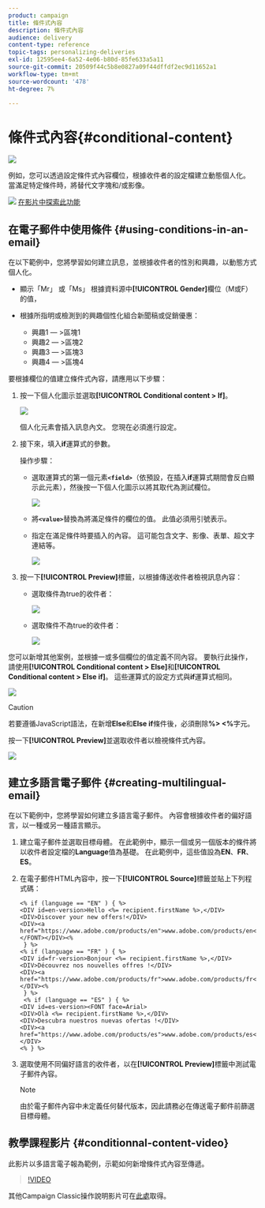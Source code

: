 ```yaml
---
product: campaign
title: 條件式內容
description: 條件式內容
audience: delivery
content-type: reference
topic-tags: personalizing-deliveries
exl-id: 12595ee4-6a52-4e06-b80d-85fe633a5a11
source-git-commit: 20509f44c5b8e0827a09f44dffdf2ec9d11652a1
workflow-type: tm+mt
source-wordcount: '478'
ht-degree: 7%

---
```


# 條件式內容{#conditional-content}

![](../../assets/common.svg)

例如，您可以透過設定條件式內容欄位，根據收件者的設定檔建立動態個人化。 當滿足特定條件時，將替代文字塊和/或影像。

![](assets/do-not-localize/how-to-video.png) [在影片中探索此功能](#conditionnal-content-video)


## 在電子郵件中使用條件 {#using-conditions-in-an-email}

在以下範例中，您將學習如何建立訊息，並根據收件者的性別和興趣，以動態方式個人化。

* 顯示「Mr」 或「Ms」 根據資料源中&#x200B;**[!UICONTROL Gender]**&#x200B;欄位（M或F）的值，
* 根據所指明或檢測到的興趣個性化組合新聞稿或促銷優惠：

   * 興趣1 — >區塊1
   * 興趣2 — >區塊2
   * 興趣3 — >區塊3
   * 興趣4 — >區塊4

要根據欄位的值建立條件式內容，請應用以下步驟：

1. 按一下個人化圖示並選取&#x200B;**[!UICONTROL Conditional content > If]**。

   ![](assets/s_ncs_user_conditional_content02.png)

   個人化元素會插入訊息內文。 您現在必須進行設定。

1. 接下來，填入&#x200B;**if**&#x200B;運算式的參數。

   操作步驟：

   * 選取運算式的第一個元素&#x200B;**`<field>`**（依預設，在插入&#x200B;**if**&#x200B;運算式期間會反白顯示此元素），然後按一下個人化圖示以將其取代為測試欄位。

      ![](assets/s_ncs_user_conditional_content03.png)

   * 將&#x200B;**`<value>`**&#x200B;替換為將滿足條件的欄位的值。 此值必須用引號表示。
   * 指定在滿足條件時要插入的內容。 這可能包含文字、影像、表單、超文字連結等。

      ![](assets/s_ncs_user_conditional_content04.png)

1. 按一下&#x200B;**[!UICONTROL Preview]**&#x200B;標籤，以根據傳送收件者檢視訊息內容：

   * 選取條件為true的收件者：

      ![](assets/s_ncs_user_conditional_content05.png)

   * 選取條件不為true的收件者：

      ![](assets/s_ncs_user_conditional_content06.png)

您可以新增其他案例，並根據一或多個欄位的值定義不同內容。 要執行此操作，請使用&#x200B;**[!UICONTROL Conditional content > Else]**&#x200B;和&#x200B;**[!UICONTROL Conditional content > Else if]**。 這些運算式的設定方式與&#x200B;**if**&#x200B;運算式相同。

![](assets/s_ncs_user_conditional_content07.png)

>[!CAUTION]
>
>若要遵循JavaScript語法，在新增&#x200B;**Else**&#x200B;和&#x200B;**Else if**&#x200B;條件後，必須刪除&#x200B;**%> &lt;%**&#x200B;字元。

按一下&#x200B;**[!UICONTROL Preview]**&#x200B;並選取收件者以檢視條件式內容。

![](assets/s_ncs_user_conditional_content08.png)

## 建立多語言電子郵件 {#creating-multilingual-email}

在以下範例中，您將學習如何建立多語言電子郵件。 內容會根據收件者的偏好語言，以一種或另一種語言顯示。

1. 建立電子郵件並選取目標母體。 在此範例中，顯示一個或另一個版本的條件將以收件者設定檔的&#x200B;**Language**&#x200B;值為基礎。 在此範例中，這些值設為&#x200B;**EN**、**FR**、**ES**。
1. 在電子郵件HTML內容中，按一下&#x200B;**[!UICONTROL Source]**&#x200B;標籤並貼上下列程式碼：

   ```
   <% if (language == "EN" ) { %>
   <DIV id=en-version>Hello <%= recipient.firstName %>,</DIV>
   <DIV>Discover your new offers!</DIV>
   <DIV><a href="https://www.adobe.com/products/en">www.adobe.com/products/en</A></FONT></DIV><%
    } %>
   <% if (language == "FR" ) { %>
   <DIV id=fr-version>Bonjour <%= recipient.firstName %>,</DIV>
   <DIV>Découvrez nos nouvelles offres !</DIV>
   <DIV><a href="https://www.adobe.com/products/fr">www.adobe.com/products/fr</A></DIV><%
    } %>
    <% if (language == "ES" ) { %>
   <DIV id=es-version><FONT face=Arial>
   <DIV>Olà <%= recipient.firstName %>,</DIV>
   <DIV>Descubra nuestros nuevas ofertas !</DIV>
   <DIV><a href="https://www.adobe.com/products/es">www.adobe.com/products/es</A></DIV>
   <% } %>
   ```

1. 選取使用不同偏好語言的收件者，以在&#x200B;**[!UICONTROL Preview]**&#x200B;標籤中測試電子郵件內容。

   >[!NOTE]
   >
   >由於電子郵件內容中未定義任何替代版本，因此請務必在傳送電子郵件前篩選目標母體。

## 教學課程影片 {#conditionnal-content-video}

此影片以多語言電子報為範例，示範如何新增條件式內容至傳遞。

>[!VIDEO](https://video.tv.adobe.com/v/24926?quality=12)

其他Campaign Classic操作說明影片可在[此處](https://experienceleague.adobe.com/docs/campaign-classic-learn/tutorials/overview.html?lang=zh-Hant)取得。
